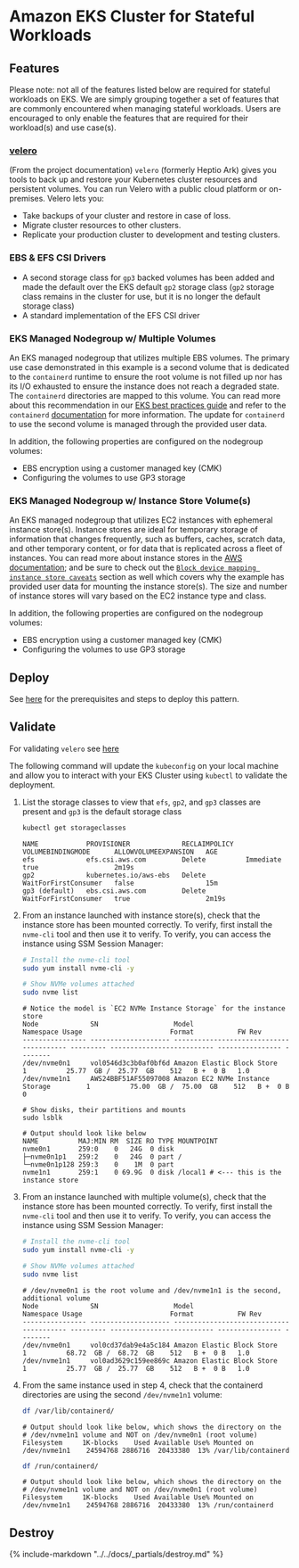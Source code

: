 # Amazon EKS Cluster for Stateful Workloads

## Features

Please note: not all of the features listed below are required for stateful workloads on EKS. We are simply grouping together a set of features that are commonly encountered when managing stateful workloads. Users are encouraged to only enable the features that are required for their workload(s) and use case(s).

### [velero](https://github.com/vmware-tanzu/velero)

(From the project documentation)
`velero` (formerly Heptio Ark) gives you tools to back up and restore your Kubernetes cluster resources and persistent volumes. You can run Velero with a public cloud platform or on-premises. Velero lets you:

- Take backups of your cluster and restore in case of loss.
- Migrate cluster resources to other clusters.
- Replicate your production cluster to development and testing clusters.

### EBS & EFS CSI Drivers

- A second storage class for `gp3` backed volumes has been added and made the default over the EKS default `gp2` storage class (`gp2` storage class remains in the cluster for use, but it is no longer the default storage class)
- A standard implementation of the EFS CSI driver

### EKS Managed Nodegroup w/ Multiple Volumes

An EKS managed nodegroup that utilizes multiple EBS volumes. The primary use case demonstrated in this example is a second volume that is dedicated to the `containerd` runtime to ensure the root volume is not filled up nor has its I/O exhausted to ensure the instance does not reach a degraded state. The `containerd` directories are mapped to this volume. You can read more about this recommendation in our [EKS best practices guide](https://aws.github.io/aws-eks-best-practices/scalability/docs/data-plane/#use-multiple-ebs-volumes-for-containers) and refer to the `containerd` [documentation](https://github.com/containerd/containerd/blob/main/docs/ops.md#base-configuration) for more information. The update for `containerd` to use the second volume is managed through the provided user data.

In addition, the following properties are configured on the nodegroup volumes:

- EBS encryption using a customer managed key (CMK)
- Configuring the volumes to use GP3 storage

### EKS Managed Nodegroup w/ Instance Store Volume(s)

An EKS managed nodegroup that utilizes EC2 instances with ephemeral instance store(s). Instance stores are ideal for temporary storage of information that changes frequently, such as buffers, caches, scratch data, and other temporary content, or for data that is replicated across a fleet of instances. You can read more about instance stores in the [AWS documentation](https://docs.aws.amazon.com/AWSEC2/latest/UserGuide/InstanceStorage.html); and be sure to check out the [`Block device mapping instance store caveats`](https://docs.aws.amazon.com/AWSEC2/latest/UserGuide/block-device-mapping-concepts.html#instance-block-device-mapping) section as well which covers why the example has provided user data for mounting the instance store(s). The size and number of instance stores will vary based on the EC2 instance type and class.

In addition, the following properties are configured on the nodegroup volumes:

- EBS encryption using a customer managed key (CMK)
- Configuring the volumes to use GP3 storage

## Deploy

See [here](https://aws-ia.github.io/terraform-aws-eks-blueprints/main/getting-started/#prerequisites) for the prerequisites and steps to deploy this pattern.

## Validate

For validating `velero` see [here](https://github.com/aws-ia/terraform-aws-eks-blueprints/tree/main/modules/kubernetes-addons/velero#validate)

The following command will update the `kubeconfig` on your local machine and allow you to interact with your EKS Cluster using `kubectl` to validate the deployment.

1. List the storage classes to view that `efs`, `gp2`, and `gp3` classes are present and `gp3` is the default storage class

    ```sh
    kubectl get storageclasses
    ```

    ```text
    NAME            PROVISIONER             RECLAIMPOLICY   VOLUMEBINDINGMODE      ALLOWVOLUMEEXPANSION   AGE
    efs             efs.csi.aws.com         Delete          Immediate              true                   2m19s
    gp2             kubernetes.io/aws-ebs   Delete          WaitForFirstConsumer   false                  15m
    gp3 (default)   ebs.csi.aws.com         Delete          WaitForFirstConsumer   true                   2m19s
    ```

2. From an instance launched with instance store(s), check that the instance store has been mounted correctly. To verify, first install the `nvme-cli` tool and then use it to verify. To verify, you can access the instance using SSM Session Manager:

    ```sh
    # Install the nvme-cli tool
    sudo yum install nvme-cli -y

    # Show NVMe volumes attached
    sudo nvme list
    ```

    ```text
    # Notice the model is `EC2 NVMe Instance Storage` for the instance store
    Node             SN                   Model                                    Namespace Usage                      Format           FW Rev
    ---------------- -------------------- ---------------------------------------- --------- -------------------------- ---------------- --------
    /dev/nvme0n1     vol0546d3c3b0af0bf6d Amazon Elastic Block Store               1          25.77  GB /  25.77  GB    512   B +  0 B   1.0
    /dev/nvme1n1     AWS24BBF51AF55097008 Amazon EC2 NVMe Instance Storage         1          75.00  GB /  75.00  GB    512   B +  0 B   0

    # Show disks, their partitions and mounts
    sudo lsblk

    # Output should look like below
    NAME          MAJ:MIN RM  SIZE RO TYPE MOUNTPOINT
    nvme0n1       259:0    0   24G  0 disk
    ├─nvme0n1p1   259:2    0   24G  0 part /
    └─nvme0n1p128 259:3    0    1M  0 part
    nvme1n1       259:1    0 69.9G  0 disk /local1 # <--- this is the instance store
    ```

3. From an instance launched with multiple volume(s), check that the instance store has been mounted correctly. To verify, first install the `nvme-cli` tool and then use it to verify. To verify, you can access the instance using SSM Session Manager:

    ```sh
    # Install the nvme-cli tool
    sudo yum install nvme-cli -y

    # Show NVMe volumes attached
    sudo nvme list
    ```

    ```text
    # /dev/nvme0n1 is the root volume and /dev/nvme1n1 is the second, additional volume
    Node             SN                   Model                                    Namespace Usage                      Format           FW Rev
    ---------------- -------------------- ---------------------------------------- --------- -------------------------- ---------------- --------
    /dev/nvme0n1     vol0cd37dab9e4a5c184 Amazon Elastic Block Store               1          68.72  GB /  68.72  GB    512   B +  0 B   1.0
    /dev/nvme1n1     vol0ad3629c159ee869c Amazon Elastic Block Store               1          25.77  GB /  25.77  GB    512   B +  0 B   1.0
    ```

4. From the same instance used in step 4, check that the containerd directories are using the second `/dev/nvme1n1` volume:

    ```sh
    df /var/lib/containerd/
    ```

    ```text
    # Output should look like below, which shows the directory on the
    # /dev/nvme1n1 volume and NOT on /dev/nvme0n1 (root volume)
    Filesystem     1K-blocks    Used Available Use% Mounted on
    /dev/nvme1n1    24594768 2886716  20433380  13% /var/lib/containerd
    ```

    ```sh
    df /run/containerd/
    ```

    ```text
    # Output should look like below, which shows the directory on the
    # /dev/nvme1n1 volume and NOT on /dev/nvme0n1 (root volume)
    Filesystem     1K-blocks    Used Available Use% Mounted on
    /dev/nvme1n1    24594768 2886716  20433380  13% /run/containerd
    ```

## Destroy

{%
   include-markdown "../../docs/_partials/destroy.md"
%}

